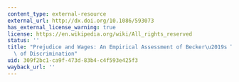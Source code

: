 ```yaml
---
content_type: external-resource
external_url: http://dx.doi.org/10.1086/593073
has_external_license_warning: true
license: https://en.wikipedia.org/wiki/All_rights_reserved
status: ''
title: "Prejudice and Wages: An Empirical Assessment of Becker\u2019s The Economics\
  \ of Discrimination"
uid: 309f2bc1-ca9f-473d-83b4-c4f593e425f3
wayback_url: ''
---
```

